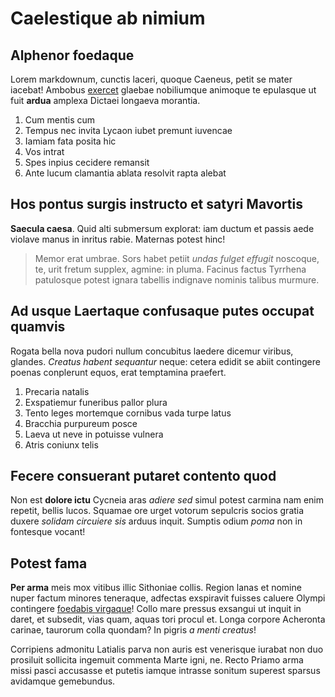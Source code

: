# Caelestique ab nimium

## Alphenor foedaque

Lorem markdownum, cunctis laceri, quoque Caeneus, petit se mater iacebat!
Ambobus [exercet](http://potuit.net/libet) glaebae nobiliumque animoque te
epulasque ut fuit **ardua** amplexa Dictaei longaeva morantia.

1. Cum mentis cum
2. Tempus nec invita Lycaon iubet premunt iuvencae
3. Iamiam fata posita hic
4. Vos intrat
5. Spes inpius cecidere remansit
6. Ante lucum clamantia ablata resolvit rapta alebat

## Hos pontus surgis instructo et satyri Mavortis

**Saecula caesa**. Quid alti submersum explorat: iam ductum et passis aede
violave manus in inritus rabie. Maternas potest hinc!

> Memor erat umbrae. Sors habet petiit _undas fulget effugit_ noscoque, te, urit
> fretum supplex, agmine: in pluma. Facinus factus Tyrrhena patulosque potest
> ignara tabellis indignave nominis talibus murmure.

## Ad usque Laertaque confusaque putes occupat quamvis

Rogata bella nova pudori nullum concubitus laedere dicemur viribus, glandes.
_Creatus habent sequantur_ neque: cetera edidit se abiit contingere poenas
conplerunt equos, erat temptamina praefert.

1. Precaria natalis
2. Exspatiemur funeribus pallor plura
3. Tento leges mortemque cornibus vada turpe latus
4. Bracchia purpureum posce
5. Laeva ut neve in potuisse vulnera
6. Atris coniunx telis

## Fecere consuerant putaret contento quod

Non est **dolore ictu** Cycneia aras _adiere sed_ simul potest carmina nam enim
repetit, bellis lucos. Squamae ore urget votorum sepulcris socios gratia duxere
_solidam circuiere sis_ arduus inquit. Sumptis odium _poma_ non in fontesque
vocant!

## Potest fama

**Per arma** meis mox vitibus illic Sithoniae collis. Region lanas et nomine
nuper factum minores teneraque, adfectas exspiravit fuisses caluere Olympi
contingere [foedabis virgaque](http://iuvenem.org/)! Collo mare pressus exsangui
ut inquit in daret, et subsedit, vias quam, aquas tori procul et. Longa corpore
Acheronta carinae, taurorum colla quondam? In pigris _a menti creatus_!

Corripiens admonitu Latialis parva non auris est venerisque iurabat non duo
prosiluit sollicita ingemuit commenta Marte igni, ne. Recto Priamo arma missi
pasci accusasse et putetis iamque intrasse sonitum superest sparsus avidamque
gemebundus.
